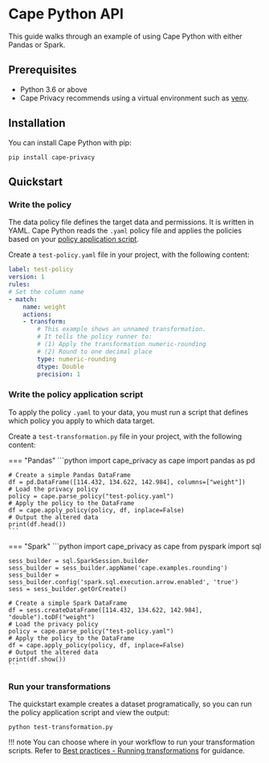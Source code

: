 # Cape Python API

This guide walks through an example of using Cape Python with either Pandas or Spark.

## Prerequisites

* Python 3.6 or above
* Cape Privacy recommends using a virtual environment such as [venv](https://docs.python.org/3/library/venv.html).


## Installation 

You can install Cape Python with pip:

```shell
pip install cape-privacy
```

## Quickstart

### Write the policy

The data policy file defines the target data and permissions. It is written in YAML. Cape Python reads the `.yaml` policy file and applies the policies based on your [policy application script](#write-the-policy-application-script).

Create a `test-policy.yaml` file in your project, with the following content:

```yaml  
label: test-policy
version: 1
rules:
# Set the column name
- match: 
    name: weight
    actions:
    - transform:
        # This example shows an unnamed transformation.
        # It tells the policy runner to:
        # (1) Apply the transformation numeric-rounding 
        # (2) Round to one decimal place
        type: numeric-rounding
        dtype: Double
        precision: 1
```


### Write the policy application script

To apply the policy `.yaml` to your data, you must run a script that defines which policy you apply to which data target.

Create a `test-transformation.py` file in your project, with the following content:


=== "Pandas"
    ```python
    import cape_privacy as cape
    import pandas as pd    

    # Create a simple Pandas DataFrame
    df = pd.DataFrame([114.432, 134.622, 142.984], columns=["weight"])
    # Load the privacy policy
    policy = cape.parse_policy("test-policy.yaml")
    # Apply the policy to the DataFrame
    df = cape.apply_policy(policy, df, inplace=False)
    # Output the altered data
    print(df.head())
    ```

=== "Spark"
    ```python
    import cape_privacy as cape
    from pyspark import sql    

    sess_builder = sql.SparkSession.builder
    sess_builder = sess_builder.appName('cape.examples.rounding')
    sess_builder = sess_builder.config('spark.sql.execution.arrow.enabled', 'true')
    sess = sess_builder.getOrCreate()

    # Create a simple Spark DataFrame
    df = sess.createDataFrame([114.432, 134.622, 142.984], "double").toDF("weight")
    # Load the privacy policy
    policy = cape.parse_policy("test-policy.yaml")
    # Apply the policy to the DataFrame
    df = cape.apply_policy(policy, df, inplace=False)
    # Output the altered data
    print(df.show())
    ```


### Run your transformations

The quickstart example creates a dataset programatically, so you can run the policy application script and view the output:

```shell
python test-transformation.py
```

!!! note
    You can choose where in your workflow to run your transformation scripts. Refer to [Best practices - Running transformations](../../best-practices/running-transformations.md) for guidance.
